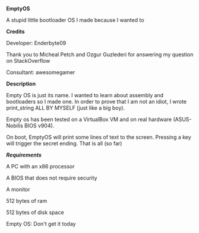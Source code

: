 **EmptyOS**

A stupid little bootloader OS I made because I wanted to

**Credits**

Developer: Enderbyte09

Thank you to Micheal Petch and Ozgur Guzlederi for answering my question on StackOverflow

Consultant: awesomegamer

**Description**

Empty OS is just its name. I wanted to learn about assembly and bootloaders so I made one. In order to prove that I am not an idiot, I wrote print_string ALL BY MYSELF (just like a big boy).

Empty os has been tested on a VirtualBox VM and on real hardware (ASUS-Nobilis BIOS v904).

On boot, EmptyOS will print some lines of text to the screen. Pressing a key will trigger the secret ending. That is all (so far)

***Requirements***

A PC with an x86 processor

A BIOS that does not require security

A monitor

512 bytes of ram

512 bytes of disk space



Empty OS: Don't get it today
